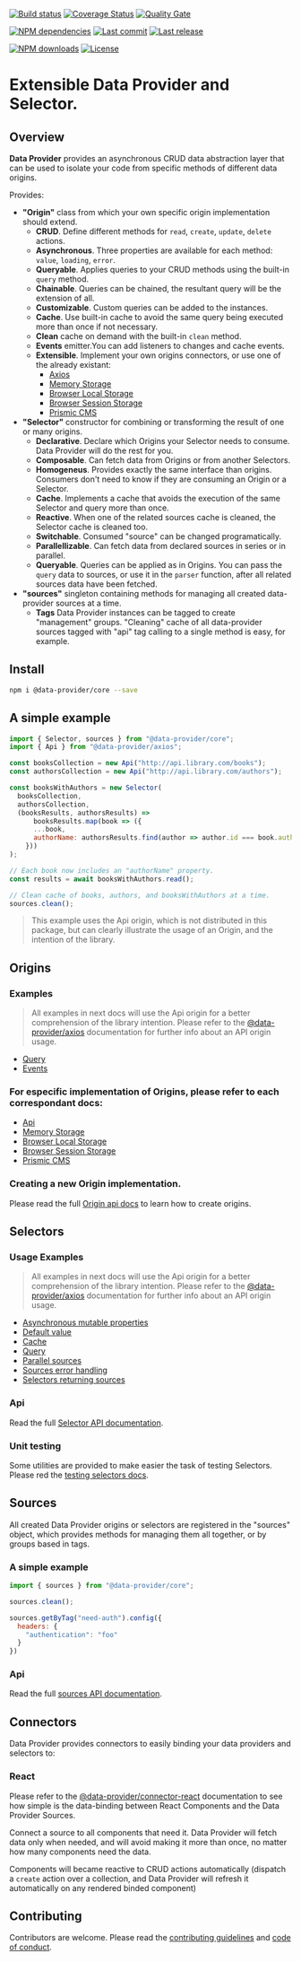 [![Build status][travisci-image]][travisci-url] [![Coverage Status][coveralls-image]][coveralls-url] [![Quality Gate][quality-gate-image]][quality-gate-url]

[![NPM dependencies][npm-dependencies-image]][npm-dependencies-url] [![Last commit][last-commit-image]][last-commit-url] [![Last release][release-image]][release-url] 

[![NPM downloads][npm-downloads-image]][npm-downloads-url] [![License][license-image]][license-url]

# Extensible Data Provider and Selector.

## Overview

__Data Provider__ provides an asynchronous CRUD data abstraction layer that can be used to isolate your code from specific methods of different data origins.

Provides:

* __"Origin"__ class from which your own specific origin implementation should extend.
  * __CRUD__. Define different methods for `read`, `create`, `update`, `delete` actions.
  * __Asynchronous__. Three properties are available for each method: `value`, `loading`, `error`.
  * __Queryable__. Applies queries to your CRUD methods using the built-in `query` method.
  * __Chainable__. Queries can be chained, the resultant query will be the extension of all.
  * __Customizable__. Custom queries can be added to the instances.
  * __Cache__. Use built-in cache to avoid the same query being executed more than once if not necessary.
  * __Clean__ cache on demand with the built-in `clean` method.
  * __Events__ emitter.You can add listeners to changes and cache events.
  * __Extensible__. Implement your own origins connectors, or use one of the already existant:
    * [Axios][data-provider-axios-url]
    * [Memory Storage][data-provider-memory-url]
    * [Browser Local Storage][data-provider-browser-storage-url]
    * [Browser Session Storage][data-provider-browser-storage-url]
    * [Prismic CMS][data-provider-prismic-url]
* __"Selector"__ constructor for combining or transforming the result of one or many origins.
  * __Declarative__. Declare which Origins your Selector needs to consume. Data Provider will do the rest for you.
  * __Composable__. Can fetch data from Origins or from another Selectors.
  * __Homogeneus__. Provides exactly the same interface than origins. Consumers don't need to know if they are consuming an Origin or a Selector.
  * __Cache__. Implements a cache that avoids the execution of the same Selector and query more than once.
  * __Reactive__. When one of the related sources cache is cleaned, the Selector cache is cleaned too.
  * __Switchable__. Consumed "source" can be changed programatically.
  * __Parallellizable__. Can fetch data from declared sources in series or in parallel.
  * __Queryable__. Queries can be applied as in Origins. You can pass the `query` data to sources, or use it in the `parser` function, after all related sources data have been fetched.
* __"sources"__ singleton containing methods for managing all created data-provider sources at a time.
	* __Tags__ Data Provider instances can be tagged to create "management" groups. "Cleaning" cache of all data-provider sources tagged with "api" tag calling to a single method is easy, for example.

## Install

```bash
npm i @data-provider/core --save
```

## A simple example

```js
import { Selector, sources } from "@data-provider/core";
import { Api } from "@data-provider/axios";

const booksCollection = new Api("http://api.library.com/books");
const authorsCollection = new Api("http://api.library.com/authors");

const booksWithAuthors = new Selector(
  booksCollection,
  authorsCollection,
  (booksResults, authorsResults) =>
      booksResults.map(book => ({
      ...book,
      authorName: authorsResults.find(author => author.id === book.author)
    }))
);

// Each book now includes an "authorName" property.
const results = await booksWithAuthors.read();

// Clean cache of books, authors, and booksWithAuthors at a time.
sources.clean();
```

> This example uses the Api origin, which is not distributed in this package, but can clearly illustrate the usage of an Origin, and the intention of the library.

## Origins

### Examples

> All examples in next docs will use the Api origin for a better comprehension of the library intention. Please refer to the [@data-provider/axios][data-provider-axios-url] documentation for further info about an API origin usage.

* [Query](docs/origin/query.md)
* [Events](docs/origin/events.md)

### For especific implementation of Origins, please refer to each correspondant docs:

* [Api][data-provider-axios-url]
* [Memory Storage][data-provider-memory-url]
* [Browser Local Storage][data-provider-browser-storage-url]
* [Browser Session Storage][data-provider-browser-storage-url]
* [Prismic CMS][data-provider-prismic-url]

### Creating a new Origin implementation.

Please read the full [Origin api docs](docs/origin/api.md) to learn how to create origins.

## Selectors

### Usage Examples

> All examples in next docs will use the Api origin for a better comprehension of the library intention. Please refer to the [@data-provider/axios][data-provider-axios-url] documentation for further info about an API origin usage.

* [Asynchronous mutable properties](docs/selector/asynchronous-mutable-properties.md)
* [Default value](docs/selector/default-value.md)
* [Cache](docs/selector/cache.md)
* [Query](docs/selector/query.md)
* [Parallel sources](docs/selector/parallel-sources.md)
* [Sources error handling](docs/selector/sources-error-handling.md)
* [Selectors returning sources](docs/selector/selectors-returning-sources.md)

### Api

Read the full [Selector API documentation](docs/selector/api.md).

### Unit testing

Some utilities are provided to make easier the task of testing Selectors. Please red the [testing selectors docs](docs/selector/testing.md).

## Sources

All created Data Provider origins or selectors are registered in the "sources" object, which provides methods for managing them all together, or by groups based in tags.

### A simple example

```js
import { sources } from "@data-provider/core";

sources.clean();

sources.getByTag("need-auth").config({
  headers: {
    "authentication": "foo"
  }
})
```

### Api

Read the full [sources API documentation](docs/sources/api.md).

## Connectors

Data Provider provides connectors to easily binding your data providers and selectors to:

### React

Please refer to the [@data-provider/connector-react][data-provider-connector-react-url] documentation to see how simple is the data-binding between React Components and the Data Provider Sources.

Connect a source to all components that need it. Data Provider will fetch data only when needed, and will avoid making it more than once, no matter how many components need the data.

Components will became reactive to CRUD actions automatically (dispatch a `create` action over a collection, and Data Provider will refresh it automatically on any rendered binded component)

## Contributing

Contributors are welcome.
Please read the [contributing guidelines](.github/CONTRIBUTING.md) and [code of conduct](.github/CODE_OF_CONDUCT.md).

[data-provider-axios-url]: https://github.com/data-provider/axios
[data-provider-memory-url]: https://github.com/data-provider/memory
[data-provider-browser-storage-url]: https://github.com/data-provider/browser-storage
[data-provider-prismic-url]: https://github.com/data-provider/prismic
[data-provider-connector-react-url]: https://github.com/data-provider/connector-react

[coveralls-image]: https://coveralls.io/repos/github/data-provider/core/badge.svg
[coveralls-url]: https://coveralls.io/github/data-provider/core
[travisci-image]: https://travis-ci.com/data-provider/core.svg?branch=master
[travisci-url]: https://travis-ci.com/data-provider/core
[last-commit-image]: https://img.shields.io/github/last-commit/data-provider/core.svg
[last-commit-url]: https://github.com/data-provider/core/commits
[license-image]: https://img.shields.io/npm/l/@data-provider/core.svg
[license-url]: https://github.com/data-provider/core/blob/master/LICENSE
[npm-downloads-image]: https://img.shields.io/npm/dm/@data-provider/core.svg
[npm-downloads-url]: https://www.npmjs.com/package/@data-provider/core
[npm-dependencies-image]: https://img.shields.io/david/@data-provider/core.svg
[npm-dependencies-url]: https://david-dm.org/@data-provider/core
[quality-gate-image]: https://sonarcloud.io/api/project_badges/measure?project=data-provider-core&metric=alert_status
[quality-gate-url]: https://sonarcloud.io/dashboard?id=data-provider-core
[release-image]: https://img.shields.io/github/release-date/data-provider/core.svg
[release-url]: https://github.com/data-provider/core/releases
